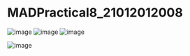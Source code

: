 # MADPractical8_21012012008
![image](https://user-images.githubusercontent.com/110628046/200517578-f05ab2c0-f214-4f86-bf5f-0737a25d4017.png)
![image](https://user-images.githubusercontent.com/110628046/200517750-4ef68036-9ac4-4f4d-9edd-b55683d7506a.png)
![image](https://user-images.githubusercontent.com/110628046/200518171-20900266-3ca8-49d1-a5a1-91c66e11ec74.png)

![image](https://user-images.githubusercontent.com/110628046/200517959-7417bf9a-7e64-4ad1-a811-aa72ffda3365.png)

